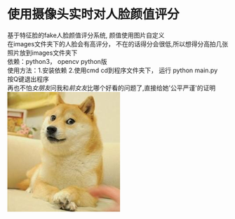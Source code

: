 # 使用摄像头实时对人脸颜值评分
基于特征脸的fake人脸颜值评分系统, 颜值使用图片自定义 \
在images文件夹下的人脸会有高评分， 不在的话得分会很低,所以想得分高拍几张照片放到images文件夹下 \
依赖：python3， opencv python版 \
使用方法：1.安装依赖 2.使用cmd cd到程序文件夹下， 运行 python main.py \
按Q键退出程序 \
再也不怕*女朋友*问我和*前女友*比哪个好看的问题了,直接给她'公平严谨'的证明 \
![pic](pic.jpg)
